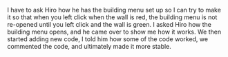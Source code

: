 I have to ask Hiro how he has the building menu set up so I can try to make it so that when you left click when the wall is red, the building menu is not re-opened until you left click and the wall is green. I asked Hiro how the building menu opens, and he came over to show me how it works. We then started adding new code, I told him how some of the code worked, we commented the code, and ultimately made it more stable.
